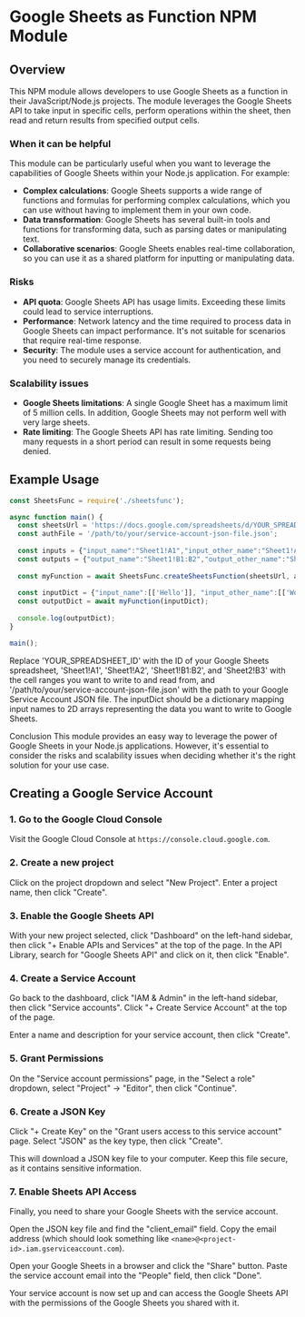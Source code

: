 # Google Sheets as Function NPM Module

## Overview

This NPM module allows developers to use Google Sheets as a function in their JavaScript/Node.js projects. The module leverages the Google Sheets API to take input in specific cells, perform operations within the sheet, then read and return results from specified output cells.

### When it can be helpful

This module can be particularly useful when you want to leverage the capabilities of Google Sheets within your Node.js application. For example:

- **Complex calculations**: Google Sheets supports a wide range of functions and formulas for performing complex calculations, which you can use without having to implement them in your own code.
- **Data transformation**: Google Sheets has several built-in tools and functions for transforming data, such as parsing dates or manipulating text.
- **Collaborative scenarios**: Google Sheets enables real-time collaboration, so you can use it as a shared platform for inputting or manipulating data.

### Risks

- **API quota**: Google Sheets API has usage limits. Exceeding these limits could lead to service interruptions.
- **Performance**: Network latency and the time required to process data in Google Sheets can impact performance. It's not suitable for scenarios that require real-time response.
- **Security**: The module uses a service account for authentication, and you need to securely manage its credentials.

### Scalability issues

- **Google Sheets limitations**: A single Google Sheet has a maximum limit of 5 million cells. In addition, Google Sheets may not perform well with very large sheets.
- **Rate limiting**: The Google Sheets API has rate limiting. Sending too many requests in a short period can result in some requests being denied.

## Example Usage

```javascript
const SheetsFunc = require('./sheetsfunc');

async function main() {
  const sheetsUrl = 'https://docs.google.com/spreadsheets/d/YOUR_SPREADSHEET_ID/edit#gid=0';
  const authFile = '/path/to/your/service-account-json-file.json';
  
  const inputs = {"input_name":"Sheet1!A1","input_other_name":"Sheet1!A2"};
  const outputs = {"output_name":"Sheet1!B1:B2","output_other_name":"Sheet2!B3"};
  
  const myFunction = await SheetsFunc.createSheetsFunction(sheetsUrl, authFile, inputs, outputs);
  
  const inputDict = {"input_name":[['Hello']], "input_other_name":[['World']]};
  const outputDict = await myFunction(inputDict);
  
  console.log(outputDict);
}

main();
```

Replace 'YOUR_SPREADSHEET_ID' with the ID of your Google Sheets spreadsheet, 'Sheet1!A1', 'Sheet1!A2', 'Sheet1!B1:B2', and 'Sheet2!B3' with the cell ranges you want to write to and read from, and '/path/to/your/service-account-json-file.json' with the path to your Google Service Account JSON file. The inputDict should be a dictionary mapping input names to 2D arrays representing the data you want to write to Google Sheets.

Conclusion
This module provides an easy way to leverage the power of Google Sheets in your Node.js applications. However, it's essential to consider the risks and scalability issues when deciding whether it's the right solution for your use case.


## Creating a Google Service Account

### 1. Go to the Google Cloud Console

Visit the Google Cloud Console at `https://console.cloud.google.com`.

### 2. Create a new project

Click on the project dropdown and select "New Project". Enter a project name, then click "Create".

### 3. Enable the Google Sheets API

With your new project selected, click "Dashboard" on the left-hand sidebar, then click "+ Enable APIs and Services" at the top of the page. In the API Library, search for "Google Sheets API" and click on it, then click "Enable".

### 4. Create a Service Account

Go back to the dashboard, click "IAM & Admin" in the left-hand sidebar, then click "Service accounts". Click "+ Create Service Account" at the top of the page.

Enter a name and description for your service account, then click "Create".

### 5. Grant Permissions

On the "Service account permissions" page, in the "Select a role" dropdown, select "Project" -> "Editor", then click "Continue".

### 6. Create a JSON Key

Click "+ Create Key" on the "Grant users access to this service account" page. Select "JSON" as the key type, then click "Create". 

This will download a JSON key file to your computer. Keep this file secure, as it contains sensitive information.

### 7. Enable Sheets API Access

Finally, you need to share your Google Sheets with the service account. 

Open the JSON key file and find the "client_email" field. Copy the email address (which should look something like `<name>@<project-id>.iam.gserviceaccount.com`).

Open your Google Sheets in a browser and click the "Share" button. Paste the service account email into the "People" field, then click "Done".

Your service account is now set up and can access the Google Sheets API with the permissions of the Google Sheets you shared with it.
